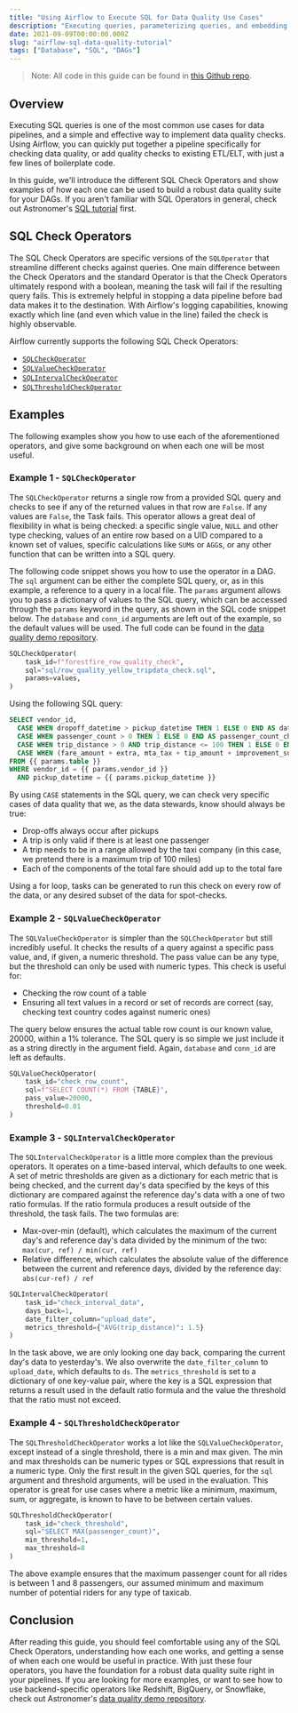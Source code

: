 ```yaml
---
title: "Using Airflow to Execute SQL for Data Quality Use Cases"
description: "Executing queries, parameterizing queries, and embedding SQL-driven ETL in Apache Airflow DAGs to ensure data quality."
date: 2021-09-09T00:00:00.000Z
slug: "airflow-sql-data-quality-tutorial"
tags: ["Database", "SQL", "DAGs"]
---
```


> Note: All code in this guide can be found in [this Github repo](https://github.com/astronomer/airflow-data-quality-demo/).

## Overview

Executing SQL queries is one of the most common use cases for data pipelines, and a simple and effective way to implement data quality checks. Using Airflow, you can quickly put together a pipeline specifically for checking data quality, or add quality checks to existing ETL/ELT, with just a few lines of boilerplate code.

In this guide, we'll introduce the different SQL Check Operators and show examples of how each one can be used to build a robust data quality suite for your DAGs. If you aren't familiar with SQL Operators in general, check out Astronomer's [SQL tutorial](https://www.astronomer.io/guides/airflow-sql-tutorial) first.

## SQL Check Operators

The SQL Check Operators are specific versions of the `SQLOperator` that streamline different checks against queries. One main difference between the Check Operators and the standard Operator is that the Check Operators ultimately respond with a boolean, meaning the task will fail if the resulting query fails. This is extremely helpful in stopping a data pipeline before bad data makes it to the destination. With Airflow's logging capabilities, knowing exactly which line (and even which value in the line) failed the check is highly observable.

Airflow currently supports the following SQL Check Operators:

- [`SQLCheckOperator`](https://airflow.apache.org/docs/apache-airflow/stable/_api/airflow/operators/sql/index.html#airflow.operators.sql.SQLCheckOperator)
- [`SQLValueCheckOperator`](https://airflow.apache.org/docs/apache-airflow/stable/_api/airflow/operators/sql/index.html#airflow.operators.sql.SQLValueCheckOperator)
- [`SQLIntervalCheckOperator`](https://airflow.apache.org/docs/apache-airflow/stable/_api/airflow/operators/sql/index.html#airflow.operators.sql.SQLIntervalCheckOperator)
- [`SQLThresholdCheckOperator`](https://airflow.apache.org/docs/apache-airflow/stable/_api/airflow/operators/sql/index.html#airflow.operators.sql.SQLThresholdCheckOperator)

## Examples

The following examples show you how to use each of the aforementioned operators, and give some background on when each one will be most useful.

### Example 1 - `SQLCheckOperator`

The `SQLCheckOperator` returns a single row from a provided SQL query and checks to see if any of the returned values in that row are `False`. If any values are `False`, the Task fails. This operator allows a great deal of flexibility in what is being checked: a specific single value, `NULL` and other type checking, values of an entire row based on a UID compared to a known set of values, specific calculations like `SUM`s or `AGG`s, or any other function that can be written into a SQL query.

The following code snippet shows you how to use the operator in a DAG. The `sql` argument can be either the complete SQL query, or, as in this example, a reference to a query in a local file. The `params` argument allows you to pass a dictionary of values to the SQL query, which can be accessed through the `params` keyword in the query, as shown in the SQL code snippet below. The `database` and `conn_id` arguments are left out of the example, so the default values will be used. The full code can be found in the [data quality demo repository](https://github.com/astronomer/airflow-data-quality-demo/).

```python
SQLCheckOperator(
    task_id=f"forestfire_row_quality_check",
    sql="sql/row_quality_yellow_tripdata_check.sql",
    params=values,
)
```

Using the following SQL query:

```sql
SELECT vendor_id,
  CASE WHEN dropoff_datetime > pickup_datetime THEN 1 ELSE 0 END AS date_check,
  CASE WHEN passenger_count > 0 THEN 1 ELSE 0 END AS passenger_count_check,
  CASE WHEN trip_distance > 0 AND trip_distance <= 100 THEN 1 ELSE 0 END AS trip_distance_check,
  CASE WHEN (fare_amount + extra, mta_tax + tip_amount + improvement_surcharge + COALESCE(congestion_surcharge, 0)) = total_amount THEN 1 ELSE 0 END AS fare_check
FROM {{ params.table }}
WHERE vendor_id = {{ params.vendor_id }}
  AND pickup_datetime = {{ params.pickup_datetime }}
```

By using `CASE` statements in the SQL query, we can check very specific cases of data quality that we, as the data stewards, know should always be true:
- Drop-offs always occur after pickups
- A trip is only valid if there is at least one passenger
- A trip needs to be in a range allowed by the taxi company (in this case, we pretend there is a maximum trip of 100 miles)
- Each of the components of the total fare should add up to the total fare

Using a for loop, tasks can be generated to run this check on every row of the data, or any desired subset of the data for spot-checks.

### Example 2 - `SQLValueCheckOperator`

The `SQLValueCheckOperator` is simpler than the `SQLCheckOperator` but still incredibly useful. It checks the results of a query against a specific pass value, and, if given, a numeric threshold. The pass value can be any type, but the threshold can only be used with numeric types. This check is useful for:

- Checking the row count of a table
- Ensuring all text values in a record or set of records are correct (say, checking text country codes against numeric ones)

The query below ensures the actual table row count is our known value, 20000, within a 1% tolerance. The SQL query is so simple we just include it as a string directly in the argument field. Again, `database` and `conn_id` are left as defaults.

```python
SQLValueCheckOperator(
    task_id="check_row_count",
    sql=f"SELECT COUNT(*) FROM {TABLE}",
    pass_value=20000,
    threshold=0.01
)
```

### Example 3 - `SQLIntervalCheckOperator`

The `SQLIntervalCheckOperator` is a little more complex than the previous operators. It operates on a time-based interval, which defaults to one week. A set of metric thresholds are given as a dictionary for each metric that is being checked, and the current day's data specified by the keys of this dictionary are compared against the reference day's data with a one of two ratio formulas. If the ratio formula produces a result outside of the threshold, the task fails. The two formulas are:

- Max-over-min (default), which calculates the maximum of the current day's and reference day's data divided by the minimum of the two: `max(cur, ref) / min(cur, ref)`
- Relative difference, which calculates the absolute value of the difference between the current and reference days, divided by the reference day: `abs(cur-ref) / ref`


```python
SQLIntervalCheckOperator(
    task_id="check_interval_data",
    days_back=1,
    date_filter_column="upload_date",
    metrics_threshold={"AVG(trip_distance)": 1.5}
)
```

In the task above, we are only looking one day back, comparing the current day's data to yesterday's. We also overwrite the `date_filter_column` to `upload_date`, which defaults to `ds`. The `metrics_threshold` is set to a dictionary of one key-value pair, where the key is a SQL expression that returns a result used in the default ratio formula and the value the threshold that the ratio must not exceed.

### Example 4 - `SQLThresholdCheckOperator`

The `SQLThresholdCheckOperator` works a lot like the `SQLValueCheckOperator`, except instead of a single threshold, there is a min and max given. The min and max thresholds can be numeric types or SQL expressions that result in a numeric type. Only the first result in the given SQL queries, for the `sql` argument and threshold arguments, will be used in the evaluation. This operator is great for use cases where a metric like a minimum, maximum, sum, or aggregate, is known to have to be between certain values.

```python
SQLThresholdCheckOperator(
    task_id="check_threshold",
    sql="SELECT MAX(passenger_count)",
    min_threshold=1,
    max_threshold=8
)
```

The above example ensures that the maximum passenger count for all rides is between 1 and 8 passengers, our assumed minimum and maximum number of potential riders for any type of taxicab.

## Conclusion

After reading this guide, you should feel comfortable using any of the SQL Check Operators, understanding how each one works, and getting a sense of when each one would be useful in practice. With just these four operators, you have the foundation for a robust data quality suite right in your pipelines. If you are looking for more examples, or want to see how to use backend-specific operators like Redshift, BigQuery, or Snowflake, check out Astronomer's [data quality demo repository](https://github.com/astronomer/airflow-data-quality-demo/).
